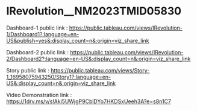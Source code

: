 # IRevolution__NM2023TMID05830


Dashboard-1 public link :  https://public.tableau.com/views/IRevolution-1/Dashboard1?:language=en-US&publish=yes&:display_count=n&:origin=viz_share_link

Dashboard-2 public link : https://public.tableau.com/views/IRevolution-2/Dashboard2?:language=en-US&:display_count=n&:origin=viz_share_link

Story public link :  https://public.tableau.com/views/Story-1_16958075943250/Story1?:language=en-US&:display_count=n&:origin=viz_share_link

Video Demonstration link : https://1drv.ms/v/s!Aki5UWjgP9CblDYo7HKDSxUeeh3A?e=s8n1C7




